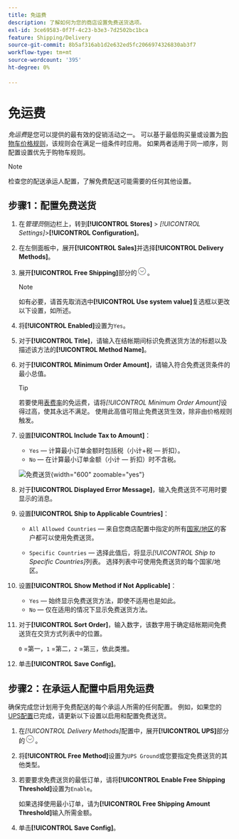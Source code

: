 ```yaml
---
title: 免运费
description: 了解如何为您的商店设置免费送货选项。
exl-id: 3ce69583-0f7f-4c23-b3e3-7d2502bc1bca
feature: Shipping/Delivery
source-git-commit: 8b5af316ab1d2e632ed5fc2066974326830ab3f7
workflow-type: tm+mt
source-wordcount: '395'
ht-degree: 0%

---
```


# 免运费

_免运费_&#x200B;是您可以提供的最有效的促销活动之一。 可以基于最低购买量或设置为[购物车价格规则](../merchandising-promotions/price-rules-cart.md)，该规则会在满足一组条件时应用。 如果两者适用于同一顺序，则配置设置优先于购物车规则。

>[!NOTE]
>
>检查您的配送承运人配置，了解免费配送可能需要的任何其他设置。

## 步骤1：配置免费送货

1. 在&#x200B;_管理员_&#x200B;侧边栏上，转到&#x200B;**[!UICONTROL Stores]** > _[!UICONTROL Settings]_>**[!UICONTROL Configuration]**。

1. 在左侧面板中，展开&#x200B;**[!UICONTROL Sales]**&#x200B;并选择&#x200B;**[!UICONTROL Delivery Methods]**。

1. 展开&#x200B;**[!UICONTROL Free Shipping]**&#x200B;部分的![扩展选择器](../assets/icon-display-expand.png)。

   >[!NOTE]
   >
   >如有必要，请首先取消选中&#x200B;**[!UICONTROL Use system value]**&#x200B;复选框以更改以下设置，如所述。

1. 将&#x200B;**[!UICONTROL Enabled]**&#x200B;设置为`Yes`。

1. 对于&#x200B;**[!UICONTROL Title]**，请输入在结帐期间标识免费送货方法的标题以及描述该方法的&#x200B;**[!UICONTROL Method Name]**。

1. 对于&#x200B;**[!UICONTROL Minimum Order Amount]**，请输入符合免费送货条件的最小总值。

   >[!TIP]
   >
   >若要使用[表费率](shipping-table-rate.md)的免运费，请将&#x200B;_[!UICONTROL Minimum Order Amount]_&#x200B;设得过高，使其永远不满足。 使用此高值可阻止免费送货生效，除非由价格规则触发。

1. 设置&#x200B;**[!UICONTROL Include Tax to Amount]**：

   - `Yes` — 计算最小订单金额时包括税（小计+税 — 折扣）。
   - `No` — 在计算最小订单金额（小计 — 折扣）时不含税。

   ![免费送货](../configuration-reference/sales/assets/delivery-methods-free-shipping.png){width="600" zoomable="yes"}

1. 对于&#x200B;**[!UICONTROL Displayed Error Message]**，输入免费送货不可用时要显示的消息。

1. 设置&#x200B;**[!UICONTROL Ship to Applicable Countries]**：

   - `All Allowed Countries` — 来自您商店配置中指定的所有[国家/地区](../getting-started/store-details.md#country-options)的客户都可以使用免费送货。

   - `Specific Countries` — 选择此值后，将显示&#x200B;_[!UICONTROL Ship to Specific Countries]_&#x200B;列表。 选择列表中可使用免费送货的每个国家/地区。

1. 设置&#x200B;**[!UICONTROL Show Method if Not Applicable]**：

   - `Yes` — 始终显示免费送货方法，即使不适用也是如此。
   - `No` — 仅在适用的情况下显示免费送货方法。

1. 对于&#x200B;**[!UICONTROL Sort Order]**，输入数字，该数字用于确定结帐期间免费送货在交货方式列表中的位置。

   `0` =第一，`1` =第二，`2` =第三，依此类推。

1. 单击&#x200B;**[!UICONTROL Save Config]**。

## 步骤2：在承运人配置中启用免运费

确保完成您计划用于免费配送的每个承运人所需的任何配置。 例如，如果您的[UPS配置](ups.md)已完成，请更新以下设置以启用和配置免费送货。

1. 在&#x200B;_[!UICONTROL Delivery Methods]_&#x200B;配置中，展开&#x200B;**[!UICONTROL UPS]**&#x200B;部分的![扩展选择器](../assets/icon-display-expand.png)。

1. 将&#x200B;**[!UICONTROL Free Method]**&#x200B;设置为`UPS Ground`或您要指定免费送货的其他类型。

1. 若要要求免费送货的最低订单，请将&#x200B;**[!UICONTROL Enable Free Shipping Threshold]**&#x200B;设置为`Enable`。

   如果选择使用最小订单，请为&#x200B;**[!UICONTROL Free Shipping Amount Threshold]**&#x200B;输入所需金额。

1. 单击&#x200B;**[!UICONTROL Save Config]**。
